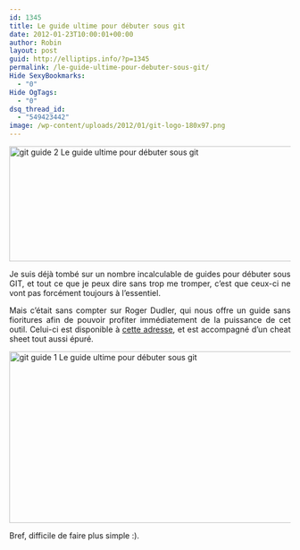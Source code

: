 ```yaml
---
id: 1345
title: Le guide ultime pour débuter sous git
date: 2012-01-23T10:00:01+00:00
author: Robin
layout: post
guid: http://elliptips.info/?p=1345
permalink: /le-guide-ultime-pour-debuter-sous-git/
Hide SexyBookmarks:
  - "0"
Hide OgTags:
  - "0"
dsq_thread_id:
  - "549423442"
image: /wp-content/uploads/2012/01/git-logo-180x97.png
---
```

[<img class="aligncenter size-full wp-image-1348" title="git-guide-2" src="http://elliptips.info/wp-content/uploads/2012/01/git-guide-2.jpg" alt="git guide 2 Le guide ultime pour débuter sous git" width="610" height="206" srcset="http://elliptips.info/wp-content/uploads/2012/01/git-guide-2.jpg 610w, http://elliptips.info/wp-content/uploads/2012/01/git-guide-2-300x101.jpg 300w" sizes="(max-width: 610px) 100vw, 610px" />](http://elliptips.info/wp-content/uploads/2012/01/git-guide-2.jpg)

<p style="text-align: justify;">
  Je suis déjà tombé sur un nombre incalculable de guides pour débuter sous GIT, et tout ce que je peux dire sans trop me tromper, c’est que ceux-ci ne vont pas forcément toujours à l’essentiel.
</p>

<p style="text-align: justify;">
  Mais c’était sans compter sur Roger Dudler, qui nous offre un guide sans fioritures afin de pouvoir profiter immédiatement de la puissance de cet outil. Celui-ci est disponible à <a title="Le guide ultime pour git" href="http://rogerdudler.github.com/git-guide/index.fr.html">cette adresse</a>, et est accompagné d’un cheat sheet tout aussi épuré.
</p>

[<img class="aligncenter size-full wp-image-1349" title="git-guide-1" src="http://elliptips.info/wp-content/uploads/2012/01/git-guide-1.jpg" alt="git guide 1 Le guide ultime pour débuter sous git" width="610" height="307" srcset="http://elliptips.info/wp-content/uploads/2012/01/git-guide-1.jpg 610w, http://elliptips.info/wp-content/uploads/2012/01/git-guide-1-300x150.jpg 300w" sizes="(max-width: 610px) 100vw, 610px" />](http://elliptips.info/wp-content/uploads/2012/01/git-guide-1.jpg)

Bref, difficile de faire plus simple :).